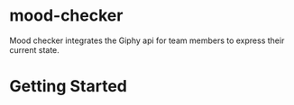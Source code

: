 # mood-checker
Mood checker integrates the Giphy api for team members to express their current state.

# Getting Started

